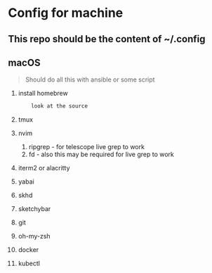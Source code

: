 # Config for machine

## This repo should be the content of ~/.config
## macOS

> Should do all this with ansible or some script

1. install homebrew

    ```bash
        look at the source
    ``` 

1. tmux
1. nvim
    1. ripgrep - for telescope live grep to work
    1. fd - also this may be required for live grep to work
1. iterm2 or alacritty
1. yabai
1. skhd
1. sketchybar

1. git
1. oh-my-zsh
1. docker
1. kubectl

